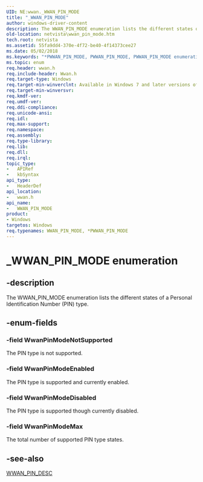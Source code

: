 ```yaml
---
UID: NE:wwan._WWAN_PIN_MODE
title: "_WWAN_PIN_MODE"
author: windows-driver-content
description: The WWAN_PIN_MODE enumeration lists the different states of a Personal Identification Number (PIN) type.
old-location: netvista\wwan_pin_mode.htm
tech.root: netvista
ms.assetid: 55fa9dd4-370e-4f72-be40-4f14373cee27
ms.date: 05/02/2018
ms.keywords: "*PWWAN_PIN_MODE, PWWAN_PIN_MODE, PWWAN_PIN_MODE enumeration pointer [Network Drivers Starting with Windows Vista], WWAN_PIN_MODE, WWAN_PIN_MODE enumeration [Network Drivers Starting with Windows Vista], WwanPinModeDisabled, WwanPinModeEnabled, WwanPinModeMax, WwanPinModeNotSupported, WwanRef_43194a1d-461a-4793-bb0b-40354466610c.xml, _WWAN_PIN_MODE, netvista.wwan_pin_mode, wwan/PWWAN_PIN_MODE, wwan/WWAN_PIN_MODE, wwan/WwanPinModeDisabled, wwan/WwanPinModeEnabled, wwan/WwanPinModeMax, wwan/WwanPinModeNotSupported"
ms.topic: enum
req.header: wwan.h
req.include-header: Wwan.h
req.target-type: Windows
req.target-min-winverclnt: Available in Windows 7 and later versions of Windows.
req.target-min-winversvr: 
req.kmdf-ver: 
req.umdf-ver: 
req.ddi-compliance: 
req.unicode-ansi: 
req.idl: 
req.max-support: 
req.namespace: 
req.assembly: 
req.type-library: 
req.lib: 
req.dll: 
req.irql: 
topic_type:
-	APIRef
-	kbSyntax
api_type:
-	HeaderDef
api_location:
-	wwan.h
api_name:
-	WWAN_PIN_MODE
product:
- Windows
targetos: Windows
req.typenames: WWAN_PIN_MODE, *PWWAN_PIN_MODE
---
```


# _WWAN_PIN_MODE enumeration


## -description


The WWAN_PIN_MODE enumeration lists the different states of a Personal Identification Number (PIN)
  type.


## -enum-fields




### -field WwanPinModeNotSupported

The PIN type is not supported.


### -field WwanPinModeEnabled

The PIN type is supported and currently enabled.


### -field WwanPinModeDisabled

The PIN type is supported though currently disabled.


### -field WwanPinModeMax

The total number of supported PIN type states.


## -see-also




<a href="https://msdn.microsoft.com/library/windows/hardware/ff571214">WWAN_PIN_DESC</a>
 

 


